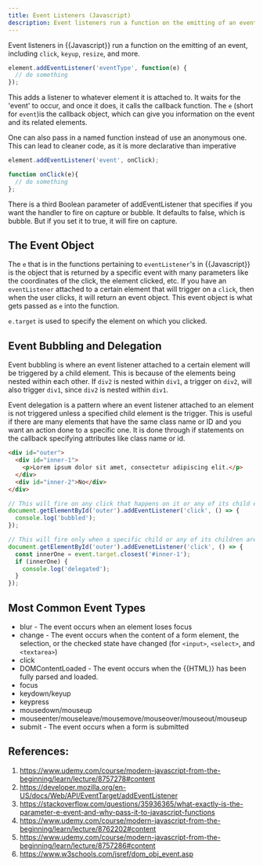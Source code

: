 ```yaml
---
title: Event Listeners (Javascript)
description: Event listeners run a function on the emitting of an event, including 'click', 'keyup', resize', and more.
---
```


Event listeners in {{Javascript}} run a function on the emitting of an event, including `click`, `keyup`, `resize`, and more.

```javascript
element.addEventListener('eventType', function(e) {
  // do something
});
```

This adds a listener to whatever element it is attached to. It waits for the 'event' to occur, and once it does, it calls the callback function. The `e` (short for `event`)is the callback object, which can give you information on the event and its related elements.

One can also pass in a named function instead of use an anonymous one. This can lead to cleaner code, as it is more declarative than imperative

```javascript
element.addEventListener('event', onClick);

function onClick(e){
  // do something
};
```

There is a third Boolean parameter of addEventListener that specifies if you want the handler to fire on capture or bubble. It defaults to false, which is bubble. But if you set it to true, it will fire on capture.

## The Event Object

The `e` that is in the functions pertaining to `eventListener`'s in {{Javascript}} is the object that is returned by a specific event with many parameters like the coordinates of the click, the element clicked, etc. If you have an `eventListener` attached to a certain element that will trigger on a `click`, then when the user clicks, it will return an event object. This event object is what gets passed as `e` into the function.

`e.target` is used to specify the element on which you clicked.

## Event Bubbling and Delegation

Event bubbling is where an event listener attached to a certain element will be triggered by a child element. This is because of the elements being nested within each other. If `div2` is nested within `div1`, a trigger on `div2`, will also trigger `div1`, since `div2` is nested within `div1`.

Event delegation is a pattern where an event listener attached to an element is not triggered unless a specified child element is the trigger. This is useful if there are many elements that have the same class name or ID and you want an action done to a specific one. It is done through if statements on the callback specifying attributes like class name or id.

```html
<div id="outer">
  <div id="inner-1">
    <p>Lorem ipsum dolor sit amet, consectetur adipiscing elit.</p>
  </div>
  <div id="inner-2">No</div>
</div>
```

```javascript
// This will fire on any click that happens on it or any of its child elements (bubbling to the top component)
document.getElementById('outer').addEventListener('click', () => {
  console.log('bubbled');
});

// This will fire only when a specific child or any of its children are clicked (delegated to specific children)
document.getElementById('outer').addEvenetListener('click', () => {
  const innerOne = event.target.closest('#inner-1');
  if (innerOne) {
    console.log('delegated');
  }
});
```

## Most Common Event Types

- blur - The event occurs when an element loses focus
- change - The event occurs when the content of a form element, the selection, or the checked state have changed (for `<input>`, `<select>`, and `<textarea>`)
- click
- DOMContentLoaded - The event occurs when the {{HTML}} has been fully parsed and loaded.
- focus
- keydown/keyup
- keypress
- mousedown/mouseup
- mouseenter/mouseleave/mousemove/mouseover/mouseout/mouseup
- submit - The event occurs when a form is submitted

## References:

1. https://www.udemy.com/course/modern-javascript-from-the-beginning/learn/lecture/8757278#content
2. https://developer.mozilla.org/en-US/docs/Web/API/EventTarget/addEventListener
3. https://stackoverflow.com/questions/35936365/what-exactly-is-the-parameter-e-event-and-why-pass-it-to-javascript-functions
4. https://www.udemy.com/course/modern-javascript-from-the-beginning/learn/lecture/8762202#content
5. https://www.udemy.com/course/modern-javascript-from-the-beginning/learn/lecture/8757286#content
6. https://www.w3schools.com/jsref/dom_obj_event.asp